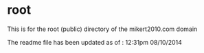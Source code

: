 root
====

This is for the root (public) directory of the mikert2010.com domain

The readme file has been updated as of : 12:31pm 08/10/2014

